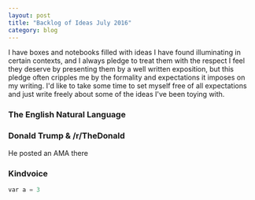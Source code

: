 ```yaml
---
layout: post
title: "Backlog of Ideas July 2016"
category: blog
---
```


I have boxes and notebooks filled with ideas I have found illuminating in certain contexts, and I always pledge to treat them with the respect I feel they deserve by presenting them by a well written exposition, but this pledge often cripples me by the formality and expectations it imposes on my writing. I'd like to take some time to set myself free of all expectations and just write freely about some of the ideas I've been toying with. 


### The English Natural Language 


### Donald Trump & /r/TheDonald  
He posted an AMA there 

### Kindvoice 

```python
var a = 3
```
